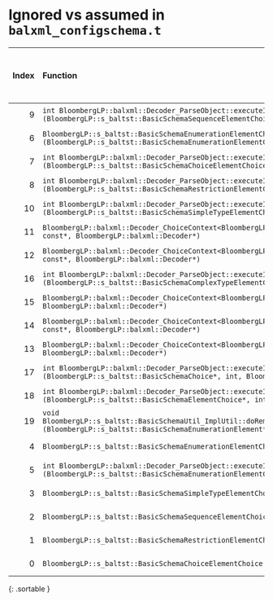 # Ignored vs assumed in `balxml_configschema.t`

<script src="../sorttable.js"></script>
|   Index | Function                                                                                                                                                                                                                          |   Difference in number of lines |   Function size difference in bytes | Disassembly                                                                |   Number of lines in assumed build | Number of bytes in assumed build   |   Number of lines in ignored build | Number of bytes in ignored build   |
|--------:|:----------------------------------------------------------------------------------------------------------------------------------------------------------------------------------------------------------------------------------|--------------------------------:|------------------------------------:|:---------------------------------------------------------------------------|-----------------------------------:|:-----------------------------------|-----------------------------------:|:-----------------------------------|
|       9 | `int BloombergLP::balxml::Decoder_ParseObject::executeImp<BloombergLP::s_baltst::BasicSchemaSequenceElementChoice>(BloombergLP::s_baltst::BasicSchemaSequenceElementChoice*, int, BloombergLP::bdlat_TypeCategory::Choice)`       |                              -1 |                                   0 | [Assumed](9.assume.s.txt), [Ignored](9.none.s.txt), [Diff](9.diff.html)    |                                736 | 4,293,984                          |                                736 | 4,294,160                          |
|       6 | `BloombergLP::s_baltst::BasicSchemaEnumerationElementChoice::operator=(BloombergLP::s_baltst::BasicSchemaEnumerationElementChoice const&)`                                                                                        |                              -1 |                                   0 | [Assumed](6.assume.s.txt), [Ignored](6.none.s.txt), [Diff](6.diff.html)    |                                176 | 4,390,208                          |                                176 | 4,390,448                          |
|       7 | `int BloombergLP::balxml::Decoder_ParseObject::executeImp<BloombergLP::s_baltst::BasicSchemaChoiceElementChoice>(BloombergLP::s_baltst::BasicSchemaChoiceElementChoice*, int, BloombergLP::bdlat_TypeCategory::Choice)`           |                              -1 |                                   0 | [Assumed](7.assume.s.txt), [Ignored](7.none.s.txt), [Diff](7.diff.html)    |                                736 | 4,312,624                          |                                736 | 4,312,832                          |
|       8 | `int BloombergLP::balxml::Decoder_ParseObject::executeImp<BloombergLP::s_baltst::BasicSchemaRestrictionElementChoice>(BloombergLP::s_baltst::BasicSchemaRestrictionElementChoice*, int, BloombergLP::bdlat_TypeCategory::Choice)` |                              -1 |                                   0 | [Assumed](8.assume.s.txt), [Ignored](8.none.s.txt), [Diff](8.diff.html)    |                                736 | 4,268,592                          |                                736 | 4,268,720                          |
|      10 | `int BloombergLP::balxml::Decoder_ParseObject::executeImp<BloombergLP::s_baltst::BasicSchemaSimpleTypeElementChoice>(BloombergLP::s_baltst::BasicSchemaSimpleTypeElementChoice*, int, BloombergLP::bdlat_TypeCategory::Choice)`   |                              -1 |                                   0 | [Assumed](10.assume.s.txt), [Ignored](10.none.s.txt), [Diff](10.diff.html) |                                736 | 4,266,176                          |                                736 | 4,266,304                          |
|      11 | `BloombergLP::balxml::Decoder_ChoiceContext<BloombergLP::s_baltst::BasicSchemaRestrictionElementChoice>::parseSubElement(char const*, BloombergLP::balxml::Decoder*)`                                                             |                              -1 |                                 -16 | [Assumed](11.assume.s.txt), [Ignored](11.none.s.txt), [Diff](11.diff.html) |                                816 | 4,278,560                          |                                832 | 4,278,688                          |
|      12 | `BloombergLP::balxml::Decoder_ChoiceContext<BloombergLP::s_baltst::BasicSchemaSimpleTypeElementChoice>::parseSubElement(char const*, BloombergLP::balxml::Decoder*)`                                                              |                              -1 |                                 -16 | [Assumed](12.assume.s.txt), [Ignored](12.none.s.txt), [Diff](12.diff.html) |                                816 | 4,284,496                          |                                832 | 4,284,640                          |
|      16 | `int BloombergLP::balxml::Decoder_ParseObject::executeImp<BloombergLP::s_baltst::BasicSchemaComplexTypeElementChoice>(BloombergLP::s_baltst::BasicSchemaComplexTypeElementChoice*, int, BloombergLP::bdlat_TypeCategory::Choice)` |                              -2 |                                 -16 | [Assumed](16.assume.s.txt), [Ignored](16.none.s.txt), [Diff](16.diff.html) |                                768 | 4,291,520                          |                                784 | 4,291,680                          |
|      15 | `BloombergLP::balxml::Decoder_ChoiceContext<BloombergLP::s_baltst::BasicSchemaElementChoice>::parseSubElement(char const*, BloombergLP::balxml::Decoder*)`                                                                        |                              -2 |                                 -16 | [Assumed](15.assume.s.txt), [Ignored](15.none.s.txt), [Diff](15.diff.html) |                                848 | 4,298,288                          |                                864 | 4,298,480                          |
|      14 | `BloombergLP::balxml::Decoder_ChoiceContext<BloombergLP::s_baltst::BasicSchemaComplexTypeElementChoice>::parseSubElement(char const*, BloombergLP::balxml::Decoder*)`                                                             |                              -2 |                                 -16 | [Assumed](14.assume.s.txt), [Ignored](14.none.s.txt), [Diff](14.diff.html) |                                848 | 4,319,904                          |                                864 | 4,320,112                          |
|      13 | `BloombergLP::balxml::Decoder_ChoiceContext<BloombergLP::s_baltst::BasicSchemaChoice>::parseSubElement(char const*, BloombergLP::balxml::Decoder*)`                                                                               |                              -2 |                                 -16 | [Assumed](13.assume.s.txt), [Ignored](13.none.s.txt), [Diff](13.diff.html) |                                848 | 4,325,888                          |                                864 | 4,326,112                          |
|      17 | `int BloombergLP::balxml::Decoder_ParseObject::executeImp<BloombergLP::s_baltst::BasicSchemaChoice>(BloombergLP::s_baltst::BasicSchemaChoice*, int, BloombergLP::bdlat_TypeCategory::Choice)`                                     |                              -3 |                                 -16 | [Assumed](17.assume.s.txt), [Ignored](17.none.s.txt), [Diff](17.diff.html) |                                768 | 4,262,384                          |                                784 | 4,262,496                          |
|      18 | `int BloombergLP::balxml::Decoder_ParseObject::executeImp<BloombergLP::s_baltst::BasicSchemaElementChoice>(BloombergLP::s_baltst::BasicSchemaElementChoice*, int, BloombergLP::bdlat_TypeCategory::Choice)`                       |                              -3 |                                 -16 | [Assumed](18.assume.s.txt), [Ignored](18.none.s.txt), [Diff](18.diff.html) |                                768 | 4,296,656                          |                                784 | 4,296,832                          |
|      19 | `void BloombergLP::s_baltst::BasicSchemaUtil_ImplUtil::doRemoveAnnotations<BloombergLP::s_baltst::BasicSchemaEnumerationElement>(BloombergLP::s_baltst::BasicSchemaEnumerationElement*)`                                          |                              -8 |                                 -32 | [Assumed](19.assume.s.txt), [Ignored](19.none.s.txt), [Diff](19.diff.html) |                                192 | 4,252,256                          |                                224 | 4,252,336                          |
|       4 | `BloombergLP::s_baltst::BasicSchemaEnumerationElementChoice::selectionName() const`                                                                                                                                               |                               1 |                                   0 | [Assumed](4.assume.s.txt), [Ignored](4.none.s.txt), [Diff](4.diff.html)    |                                 32 | 4,391,504                          |                                 32 | 4,391,744                          |
|       5 | `int BloombergLP::balxml::Decoder_ParseObject::executeImp<BloombergLP::s_baltst::BasicSchemaEnumerationElementChoice>(BloombergLP::s_baltst::BasicSchemaEnumerationElementChoice*, int, BloombergLP::bdlat_TypeCategory::Choice)` |                               1 |                                   0 | [Assumed](5.assume.s.txt), [Ignored](5.none.s.txt), [Diff](5.diff.html)    |                                704 | 4,271,056                          |                                704 | 4,271,184                          |
|       3 | `BloombergLP::s_baltst::BasicSchemaSimpleTypeElementChoice::selectionName() const`                                                                                                                                                |                               3 |                                   0 | [Assumed](3.assume.s.txt), [Ignored](3.none.s.txt), [Diff](3.diff.html)    |                                 32 | 4,401,552                          |                                 32 | 4,401,776                          |
|       2 | `BloombergLP::s_baltst::BasicSchemaSequenceElementChoice::selectionName() const`                                                                                                                                                  |                               3 |                                   0 | [Assumed](2.assume.s.txt), [Ignored](2.none.s.txt), [Diff](2.diff.html)    |                                 32 | 4,433,376                          |                                 32 | 4,433,600                          |
|       1 | `BloombergLP::s_baltst::BasicSchemaRestrictionElementChoice::selectionName() const`                                                                                                                                               |                               3 |                                   0 | [Assumed](1.assume.s.txt), [Ignored](1.none.s.txt), [Diff](1.diff.html)    |                                 32 | 4,396,352                          |                                 32 | 4,396,592                          |
|       0 | `BloombergLP::s_baltst::BasicSchemaChoiceElementChoice::selectionName() const`                                                                                                                                                    |                               3 |                                   0 | [Assumed](0.assume.s.txt), [Ignored](0.none.s.txt), [Diff](0.diff.html)    |                                 32 | 4,410,544                          |                                 32 | 4,410,768                          |
{: .sortable }

